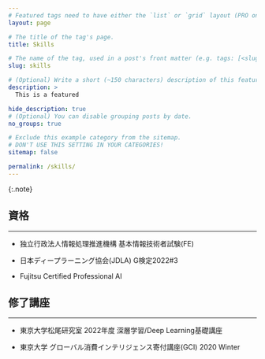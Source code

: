 ```yaml
---
# Featured tags need to have either the `list` or `grid` layout (PRO only).
layout: page

# The title of the tag's page.
title: Skills

# The name of the tag, used in a post's front matter (e.g. tags: [<slug>]).
slug: skills

# (Optional) Write a short (~150 characters) description of this featured tag.
description: >
  This is a featured 

hide_description: true
# (Optional) You can disable grouping posts by date.
no_groups: true

# Exclude this example category from the sitemap.
# DON'T USE THIS SETTING IN YOUR CATEGORIES!
sitemap: false

permalink: /skills/
---
```


{:.note}

## 資格
----------------------------------------------------------------
* 独立行政法人情報処理推進機構 基本情報技術者試験(FE)

* 日本ディープラーニング協会(JDLA) G検定2022#3

* Fujitsu Certified Professional AI

## 修了講座
----------------------------------------------------------------
* 東京大学松尾研究室 2022年度 深層学習/Deep Learning基礎講座

* 東京大学 グローバル消費インテリジェンス寄付講座(GCI) 2020 Winter
